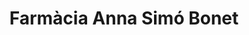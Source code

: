 ---
title: "Farmàcia Anna Simó Bonet"
url: /sant-feliu-de-guixols/farmacia-anna-simo-bonet/
shop: Drogerie
---